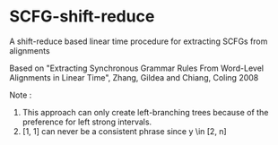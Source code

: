 # SCFG-shift-reduce
A shift-reduce based linear time procedure for extracting SCFGs from alignments

Based on "Extracting Synchronous Grammar Rules From Word-Level Alignments in Linear Time", Zhang, Gildea and Chiang, Coling 2008

Note :
1. This approach can only create left-branching trees because of the preference
    for left strong intervals.
2. [1, 1] can never be a consistent phrase since y \in [2, n]
